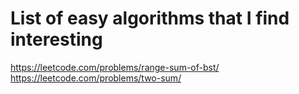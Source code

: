 # List of easy algorithms that I find interesting

https://leetcode.com/problems/range-sum-of-bst/
https://leetcode.com/problems/two-sum/
